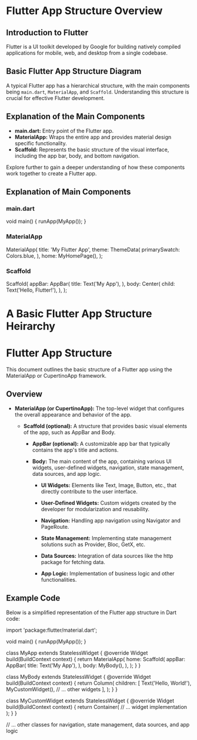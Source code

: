 # Flutter App Structure Overview

## Introduction to Flutter
Flutter is a UI toolkit developed by Google for building natively compiled applications for mobile, web, and desktop from a single codebase.

## Basic Flutter App Structure Diagram
A typical Flutter app has a hierarchical structure, with the main components being `main.dart`, `MaterialApp`, and `Scaffold`. Understanding this structure is crucial for effective Flutter development.

## Explanation of the Main Components
- **main.dart:** Entry point of the Flutter app.
- **MaterialApp:** Wraps the entire app and provides material design specific functionality.
- **Scaffold:** Represents the basic structure of the visual interface, including the app bar, body, and bottom navigation.

Explore further to gain a deeper understanding of how these components work together to create a Flutter app.

## Explanation of Main Components

### main.dart
void main() {
  runApp(MyApp());
}

### MaterialApp
MaterialApp(
  title: 'My Flutter App',
  theme: ThemeData(
    primarySwatch: Colors.blue,
  ),
  home: MyHomePage(),
);

### Scaffold
Scaffold(
  appBar: AppBar(
    title: Text('My App'),
  ),
  body: Center(
    child: Text('Hello, Flutter!'),
  ),
);

# A Basic Flutter App Structure Heirarchy

# Flutter App Structure

This document outlines the basic structure of a Flutter app using the MaterialApp or CupertinoApp framework.

## Overview

- **MaterialApp (or CupertinoApp):** The top-level widget that configures the overall appearance and behavior of the app.

  - **Scaffold (optional):** A structure that provides basic visual elements of the app, such as AppBar and Body.

    - **AppBar (optional):** A customizable app bar that typically contains the app's title and actions.

    - **Body:** The main content of the app, containing various UI widgets, user-defined widgets, navigation, state management, data sources, and app logic.

      - **UI Widgets:** Elements like Text, Image, Button, etc., that directly contribute to the user interface.

      - **User-Defined Widgets:** Custom widgets created by the developer for modularization and reusability.

      - **Navigation:** Handling app navigation using Navigator and PageRoute.

      - **State Management:** Implementing state management solutions such as Provider, Bloc, GetX, etc.

      - **Data Sources:** Integration of data sources like the http package for fetching data.

      - **App Logic:** Implementation of business logic and other functionalities.

## Example Code

Below is a simplified representation of the Flutter app structure in Dart code:

import 'package:flutter/material.dart';

void main() {
  runApp(MyApp());
}

class MyApp extends StatelessWidget {
  @override
  Widget build(BuildContext context) {
    return MaterialApp(
      home: Scaffold(
        appBar: AppBar(
          title: Text('My App'),
        ),
        body: MyBody(),
      ),
    );
  }
}

class MyBody extends StatelessWidget {
  @override
  Widget build(BuildContext context) {
    return Column(
      children: [
        Text('Hello, World!'),
        MyCustomWidget(),
        // ... other widgets
      ],
    );
  }
}

class MyCustomWidget extends StatelessWidget {
  @override
  Widget build(BuildContext context) {
    return Container(
      // ... widget implementation
    );
  }
}

// ... other classes for navigation, state management, data sources, and app logic



